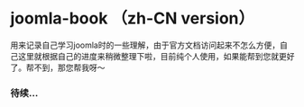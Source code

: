 # joomla-book （zh-CN version）
用来记录自己学习joomla时的一些理解，由于官方文档访问起来不怎么方便，自己这里就根据自己的进度来稍微整理下啦，目前纯个人使用，如果能帮到您就更好了。帮不到，那您帮我呀～

### 待续...
